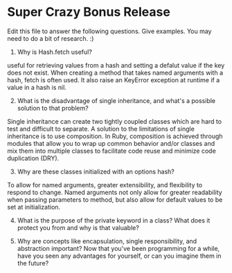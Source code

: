 # Super Crazy Bonus Release

Edit this file to answer the following questions. Give examples. You may need to do a bit of research. :)

1. Why is Hash.fetch useful?

useful for retrieving values from a hash and setting a defalut value if the key does not exist. When creating a method that takes named arguments with a hash, fetch is often used. It also raise an KeyError exception at runtime if a value in a hash is nil.

2. What is the disadvantage of single inheritance, and what's a possible solution to that problem?

Single inheritance can create two tightly coupled classes which are hard to test and difficult to separate. A solution to the limitations of single inheritance is to use composition. In Ruby, composition is achieved through modules that allow you to wrap up common behavior and/or classes and mix them into multiple classes to facilitate code reuse and minimize code duplication (DRY).

3. Why are these classes initialized with an options hash?

To allow for named arguments, greater extensibility, and flexibility to respond to change. Named arguments not only allow for greater readability when passing parameters to method, but also allow for default values to be set at initialization.

4. What is the purpose of the private keyword in a class? What does it protect you from and why is that valuable?

5. Why are concepts like encapsulation, single responsibility, and abstraction important? Now that you've been programming for a while, have you seen any advantages for yourself, or can you imagine them in the future?
